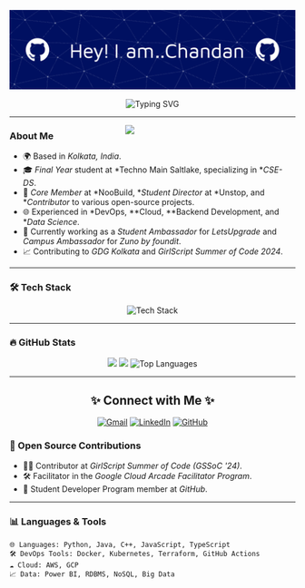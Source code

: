 ![Header](./github-header.png)

<p align="center">
  <img src="https://readme-typing-svg.herokuapp.com?font=Fira+Code&size=22&duration=4000&pause=1000&color=27A8F7&background=FFFFFF00&center=true&vCenter=true&width=435&lines=Aspiring+Software+Developer;Data+Science+Enthusiast;Open+Source+Contributor;DevOps+%7C+Cloud+Enthusiast" alt="Typing SVG">
</p>

---

<img src="https://user-images.githubusercontent.com/76783198/155918129-44d524fa-2077-4d8f-8c60-507e84b88a43.gif" align="right" width="300">

### About Me
- 🌍 Based in *Kolkata, India*.
- 🎓 *Final Year* student at *Techno Main Saltlake, specializing in **CSE-DS*.
- 💼 *Core Member* at *NooBuild, **Student Director* at *Unstop, and **Contributor* to various open-source projects.
- 🌐 Experienced in *DevOps, **Cloud, **Backend Development, and **Data Science*.
- 🚀 Currently working as a *Student Ambassador* for *LetsUpgrade* and *Campus Ambassador* for *Zuno by foundit*.
- 📈 Contributing to *GDG Kolkata* and *GirlScript Summer of Code 2024*.

---

### 🛠️ Tech Stack
<p align="center">
  <img src="https://skillicons.dev/icons?i=python,java,cpp,typescript,nodejs,docker,kubernetes,aws,githubactions,linux,mysql,mongodb" alt="Tech Stack">
</p>

---

### 🔥 GitHub Stats
<div align="center">
  <img src="https://github-readme-stats.vercel.app/api?username=chandan0629&show_icons=true&theme=radical&hide_border=true&count_private=true" width="48%">
  <img src="https://github-readme-streak-stats.herokuapp.com/?user=chandan0629&theme=radical&hide_border=true" width="48%">
   <img
    src="https://github-readme-stats.vercel.app/api/top-langs?username=chandan0629&show_icons=true&locale=en&theme=radical&hide_border=true&title_color=ff9600&text_color=ffffff&bg_color=0d1117&layout=compact" 
    alt="Top Languages"
    height="200px"
  />
</div>

---

<h2 align="center">✨ Connect with Me ✨</h2>
<p align="center">
  <a href="mailto:chandantoaws@gmail.com"><img src="https://img.shields.io/badge/-Gmail-D14836?style=for-the-badge&logo=gmail&logoColor=white" alt="Gmail"/></a>
  <a href="https://www.linkedin.com/in/chandan-kumar-raj-210839210/"><img src="https://img.shields.io/badge/-LinkedIn-0077b5?style=for-the-badge&logo=linkedin&logoColor=white" alt="LinkedIn"/></a>
  <a href="https://github.com/chandan0629"><img src="https://img.shields.io/badge/-GitHub-000000?style=for-the-badge&logo=github&logoColor=white" alt="GitHub"/></a>
</p>


### 🚀 Open Source Contributions
- 👨‍💻 Contributor at *GirlScript Summer of Code (GSSoC '24)*.
- 🛠️ Facilitator in the *Google Cloud Arcade Facilitator Program*.
- 🌱 Student Developer Program member at *GitHub*.

---

### 📊 Languages & Tools
```text
🌐 Languages: Python, Java, C++, JavaScript, TypeScript
🛠️ DevOps Tools: Docker, Kubernetes, Terraform, GitHub Actions
☁️ Cloud: AWS, GCP
📈 Data: Power BI, RDBMS, NoSQL, Big Data
